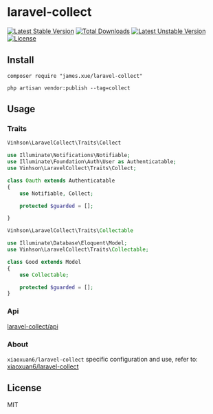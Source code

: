 # laravel-collect

[![Latest Stable Version](https://poser.pugx.org/james.xue/laravel-collect/v/stable.svg)](https://packagist.org/packages/james.xue/laravel-collect) 
[![Total Downloads](https://poser.pugx.org/james.xue/laravel-collect/downloads.svg)](https://packagist.org/packages/james.xue/laravel-collect) 
[![Latest Unstable Version](https://poser.pugx.org/james.xue/laravel-collect/v/unstable.svg)](https://packagist.org/packages/james.xue/laravel-collect) 
[![License](https://poser.pugx.org/james.xue/laravel-collect/license.svg)](https://packagist.org/packages/james.xue/laravel-collect)

## Install

```shell
composer require "james.xue/laravel-collect"

php artisan vendor:publish --tag=collect
```

## Usage
### Traits
```php
Vinhson\LaravelCollect\Traits\Collect
```
```php
use Illuminate\Notifications\Notifiable;
use Illuminate\Foundation\Auth\User as Authenticatable;
use Vinhson\LaravelCollect\Traits\Collect;

class Oauth extends Authenticatable
{
    use Notifiable, Collect;

    protected $guarded = [];

}
```
```php
Vinhson\LaravelCollect\Traits\Collectable
```
```php
use Illuminate\Database\Eloquent\Model;
use Vinhson\LaravelCollect\Traits\Collectable;

class Good extends Model
{
    use Collectable;

    protected $guarded = [];
}
```
### Api
[laravel-collect/api](https://github.com/xiaoxuan6/laravel-collect/tests/TestController.php)

### About 
`xiaoxuan6/laravel-collect` specific configuration and use, refer to: [xiaoxuan6/laravel-collect](https://github.com/xiaoxuan6/laravel-collect)

## License

MIT

